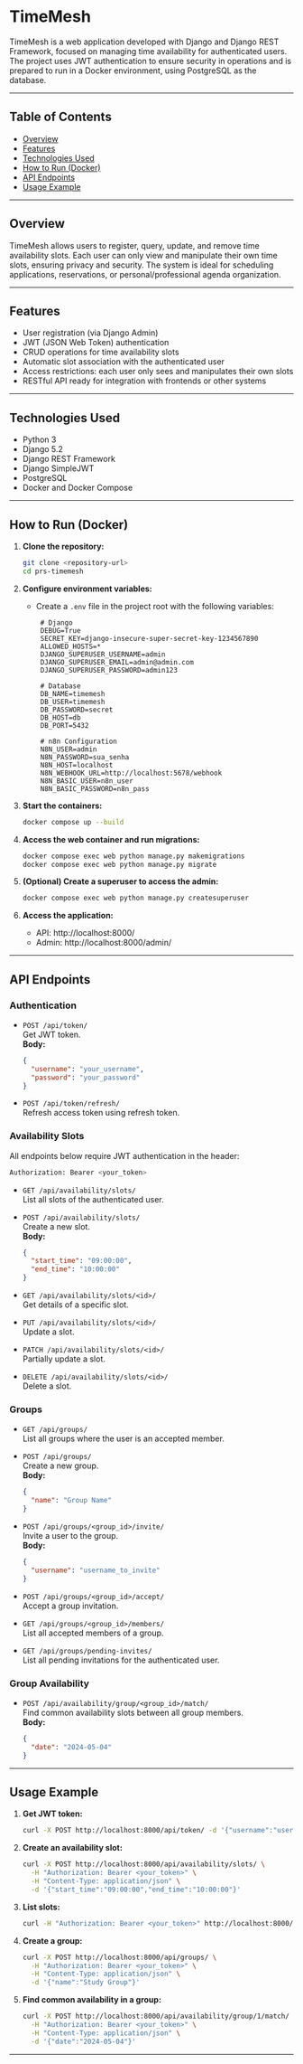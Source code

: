 # TimeMesh

TimeMesh is a web application developed with Django and Django REST Framework, focused on managing time availability for authenticated users. The project uses JWT authentication to ensure security in operations and is prepared to run in a Docker environment, using PostgreSQL as the database.

---

## Table of Contents

- [Overview](#overview)
- [Features](#features)
- [Technologies Used](#technologies-used)
- [How to Run (Docker)](#how-to-run-docker)
- [API Endpoints](#api-endpoints)
- [Usage Example](#usage-example)

---

## Overview

TimeMesh allows users to register, query, update, and remove time availability slots. Each user can only view and manipulate their own time slots, ensuring privacy and security. The system is ideal for scheduling applications, reservations, or personal/professional agenda organization.

---

## Features

- User registration (via Django Admin)
- JWT (JSON Web Token) authentication
- CRUD operations for time availability slots
- Automatic slot association with the authenticated user
- Access restrictions: each user only sees and manipulates their own slots
- RESTful API ready for integration with frontends or other systems

---

## Technologies Used

- Python 3
- Django 5.2
- Django REST Framework
- Django SimpleJWT
- PostgreSQL
- Docker and Docker Compose

---

## How to Run (Docker)

1. **Clone the repository:**
   ```bash
   git clone <repository-url>
   cd prs-timemesh
   ```

2. **Configure environment variables:**
   - Create a `.env` file in the project root with the following variables:
     ```
      # Django
      DEBUG=True
      SECRET_KEY=django-insecure-super-secret-key-1234567890
      ALLOWED_HOSTS=*
      DJANGO_SUPERUSER_USERNAME=admin
      DJANGO_SUPERUSER_EMAIL=admin@admin.com
      DJANGO_SUPERUSER_PASSWORD=admin123

      # Database
      DB_NAME=timemesh
      DB_USER=timemesh
      DB_PASSWORD=secret
      DB_HOST=db
      DB_PORT=5432

      # n8n Configuration
      N8N_USER=admin
      N8N_PASSWORD=sua_senha
      N8N_HOST=localhost
      N8N_WEBHOOK_URL=http://localhost:5678/webhook
      N8N_BASIC_USER=n8n_user
      N8N_BASIC_PASSWORD=n8n_pass
     ```

3. **Start the containers:**
   ```bash
   docker compose up --build
   ```

4. **Access the web container and run migrations:**
   ```bash
   docker compose exec web python manage.py makemigrations
   docker compose exec web python manage.py migrate
   ```

5. **(Optional) Create a superuser to access the admin:**
   ```bash
   docker compose exec web python manage.py createsuperuser
   ```

6. **Access the application:**
   - API: http://localhost:8000/
   - Admin: http://localhost:8000/admin/

---

## API Endpoints

### Authentication

- `POST /api/token/`  
  Get JWT token.  
  **Body:**  
  ```json
  {
    "username": "your_username",
    "password": "your_password"
  }
  ```

- `POST /api/token/refresh/`  
  Refresh access token using refresh token.

### Availability Slots

All endpoints below require JWT authentication in the header:

   ```bash
   Authorization: Bearer <your_token>
   ```

- `GET /api/availability/slots/`  
  List all slots of the authenticated user.

- `POST /api/availability/slots/`  
  Create a new slot.  
  **Body:**  
  ```json
  {
    "start_time": "09:00:00",
    "end_time": "10:00:00"
  }
  ```

- `GET /api/availability/slots/<id>/`  
  Get details of a specific slot.

- `PUT /api/availability/slots/<id>/`  
  Update a slot.

- `PATCH /api/availability/slots/<id>/`  
  Partially update a slot.

- `DELETE /api/availability/slots/<id>/`  
  Delete a slot.

### Groups

- `GET /api/groups/`  
  List all groups where the user is an accepted member.

- `POST /api/groups/`  
  Create a new group.  
  **Body:**  
  ```json
  {
    "name": "Group Name"
  }
  ```

- `POST /api/groups/<group_id>/invite/`  
  Invite a user to the group.  
  **Body:**  
  ```json
  {
    "username": "username_to_invite"
  }
  ```

- `POST /api/groups/<group_id>/accept/`  
  Accept a group invitation.

- `GET /api/groups/<group_id>/members/`  
  List all accepted members of a group.

- `GET /api/groups/pending-invites/`  
  List all pending invitations for the authenticated user.

### Group Availability

- `POST /api/availability/group/<group_id>/match/`  
  Find common availability slots between all group members.  
  **Body:**  
  ```json
  {
    "date": "2024-05-04"
  }
  ```

---

## Usage Example

1. **Get JWT token:**
   ```bash
   curl -X POST http://localhost:8000/api/token/ -d '{"username":"user","password":"password"}' -H "Content-Type: application/json"
   ```

2. **Create an availability slot:**
   ```bash
   curl -X POST http://localhost:8000/api/availability/slots/ \
     -H "Authorization: Bearer <your_token>" \
     -H "Content-Type: application/json" \
     -d '{"start_time":"09:00:00","end_time":"10:00:00"}'
   ```

3. **List slots:**
   ```bash
   curl -H "Authorization: Bearer <your_token>" http://localhost:8000/api/availability/slots/
   ```

4. **Create a group:**
   ```bash
   curl -X POST http://localhost:8000/api/groups/ \
     -H "Authorization: Bearer <your_token>" \
     -H "Content-Type: application/json" \
     -d '{"name":"Study Group"}'
   ```

5. **Find common availability in a group:**
   ```bash
   curl -X POST http://localhost:8000/api/availability/group/1/match/ \
     -H "Authorization: Bearer <your_token>" \
     -H "Content-Type: application/json" \
     -d '{"date":"2024-05-04"}'
   ```

---

